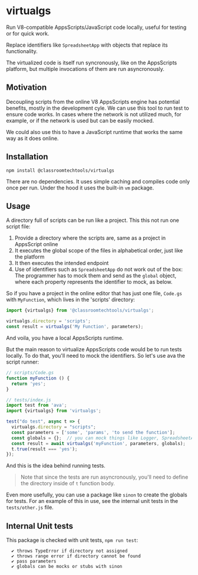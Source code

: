 # virtualgs

Run V8-compatible AppsScripts/JavaScript code locally, useful for testing or for quick work.

Replace identifiers like `SpreadsheetApp` with objects that replace its functionality. 

The virtualized code is itself run syncronously, like on the AppsScripts platform, but multiple invocations of them are run asyncronously.

## Motivation

Decoupling scripts from the online V8 AppsScripts engine has potential benefits, mostly in the development cyle. We can use this tool to run test to ensure code works. In cases where the network is not utilized much, for example, or if the network is used but can be easily mocked.

We could also use this to have a JavaScript runtime that works the same way as it does online.

## Installation

`npm install @classroomtechtools/virtualgs`

There are no dependencies. It uses simple caching and compiles code only once per run. Under the hood it uses the built-in `vm` package.

## Usage

A directory full of scripts can be run like a project. This this not run one script file:

1. Provide a directory where the scripts are, same as a project in AppsScript online
2. It executes the global scope of the files in alphabetical order, just like the platform
3. It then executes the intended endpoint
4. Use of identifiers such as `SpreadsheetApp` do not work out of the box: The programmer has to mock them and send as the `global` object, where each property represents the identifier to mock, as below.

So if you have a project in the online editor that has just one file, `Code.gs` with `MyFunction`, which lives in the 'scripts' directory:

```js
import {virtualgs} from '@classroomtechtools/virtualgs';

virtualgs.directory = 'scripts';
const result = virtualgs('My Function', parameters);
```

And voila, you have a local AppsScripts runtime.

But the main reason to virtualize AppsScripts code would be to run tests locally. To do that, you'll need to mock the identifiers. So let's use ava the script runner:

```js
// scripts/Code.gs
function myFunction () {
  return 'yes';
}

// tests/index.js
import test from 'ava';
import {virtualgs} from 'virtualgs';

test("do test", async t => {
  virtualgs.directory = "scripts";
  const parameters = ['some', 'params', 'to send the function'];
  const globals = {};  // you can mock things like Logger, SpreadsheetApp, etc
  const result = await virtualgs('myFunction', parameters, globals);
  t.true(result === 'yes');
});
```

And this is the idea behind running tests.

> Note that since the tests are run asyncronously, you'll need to define the directory inside of `t` function body.
 
Even more usefully, you can use a package like `sinon` to create the globals for tests. For an example of this in use, see the internal unit tests in the `tests/other.js` file.

## Internal Unit tests

This package is checked with unit tests, `npm run test`:

```
  ✔ throws TypeError if directory not assigned
  ✔ throws range error if directory cannot be found
  ✔ pass parameters
  ✔ globals can be mocks or stubs with sinon
```



